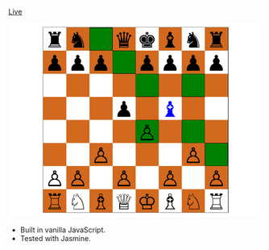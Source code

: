 [screenshot]: images/JavaScriptChess.png
[Live](http://pizzaia.com/JavaScript-Chess)


![gameplay][screenshot]

- Built in vanilla JavaScript.
- Tested with Jasmine.

